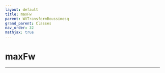 ```yaml
---
layout: default
title: maxFw
parent: WVTransformBoussinesq
grand_parent: Classes
nav_order: 32
mathjax: true
---
```


#  maxFw




---

